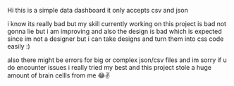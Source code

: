 Hi this is a simple data dashboard it only accepts csv and json 

i know its really bad but my skill currently working on this project is bad not gonna lie but i am improving and also the design is bad which is expected since im not a designer but i can take designs and turn them into css code easily :)

also there might be errors for big or complex json/csv files and im sorry if u do encounter issues i really tried my best and this project stole a huge amount of brain cellls from me 😂✌️